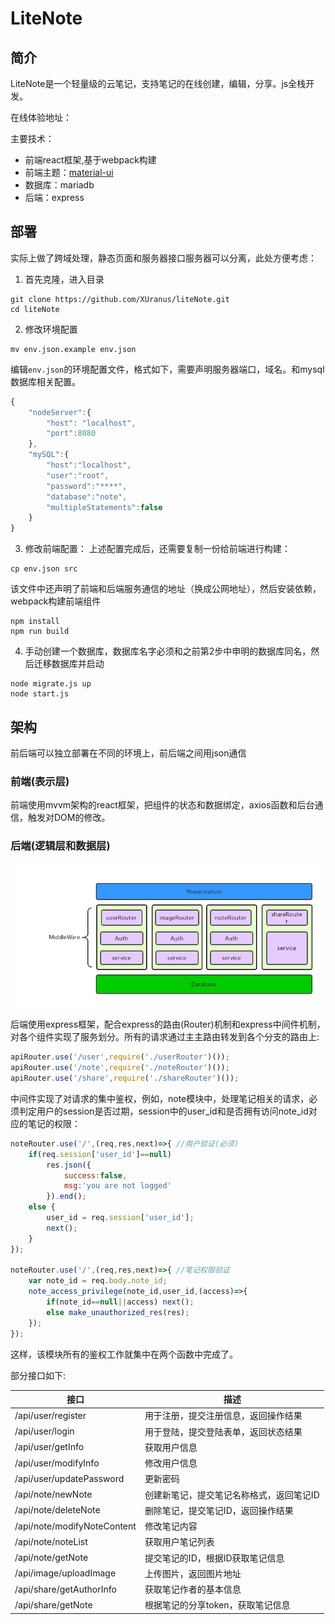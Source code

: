 # LiteNote
## 简介
LiteNote是一个轻量级的云笔记，支持笔记的在线创建，编辑，分享。js全栈开发。

在线体验地址：[]()

主要技术：
 - 前端react框架,基于webpack构建
 - 前端主题：[material-ui](https://github.com/mui-org/material-ui)
 - 数据库：mariadb
 - 后端：express

## 部署
实际上做了跨域处理，静态页面和服务器接口服务器可以分离，此处方便考虑：  
1. 首先克隆，进入目录
```
git clone https://github.com/XUranus/liteNote.git
cd liteNote
```

2. 修改环境配置
```
mv env.json.example env.json
```
编辑`env.json`的环境配置文件，格式如下，需要声明服务器端口，域名。和mysql数据库相关配置。
```js
{
    "nodeServer":{
        "host": "localhost",
        "port":8080
    },
    "mySQL":{
        "host":"localhost",
        "user":"root",
        "password":"****",
        "database":"note",
        "multipleStatements":false
    }
}
```

3. 修改前端配置：
上述配置完成后，还需要复制一份给前端进行构建：
```
cp env.json src
```
该文件中还声明了前端和后端服务通信的地址（换成公网地址），然后安装依赖，webpack构建前端组件
```
npm install
npm run build
```

4. 手动创建一个数据库，数据库名字必须和之前第2步中申明的数据库同名，然后迁移数据库并启动
```
node migrate.js up
node start.js
```

## 架构
前后端可以独立部署在不同的环境上，前后端之间用json通信

### 前端(表示层)
前端使用mvvm架构的react框架，把组件的状态和数据绑定，axios函数和后台通信，触发对DOM的修改。

### 后端(逻辑层和数据层)
![](screenshot/arch.png)

后端使用express框架，配合express的路由(Router)机制和express中间件机制，对各个组件实现了服务划分。所有的请求通过主主路由转发到各个分支的路由上:
```js
apiRouter.use('/user',require('./userRouter')());
apiRouter.use('/note',require('./noteRouter')());
apiRouter.use('/share',require('./shareRouter')());
```

中间件实现了对请求的集中鉴权，例如，note模块中，处理笔记相关的请求，必须判定用户的session是否过期，session中的user_id和是否拥有访问note_id对应的笔记的权限：
```js
noteRouter.use('/',(req,res,next)=>{ //用户验证(必须)
    if(req.session['user_id']==null) 
        res.json({
            success:false,
            msg:'you are not logged'
        }).end();
    else {
        user_id = req.session['user_id'];
        next();
    }
});

noteRouter.use('/',(req,res,next)=>{ //笔记权限验证
    var note_id = req.body.note_id;
    note_access_privilege(note_id,user_id,(access)=>{
        if(note_id==null||access) next();
        else make_unauthorized_res(res);
    });
});
```
这样，该模块所有的鉴权工作就集中在两个函数中完成了。

部分接口如下:

|  接口    |   描述   |
| ------- | ------- |
| /api/user/register | 用于注册，提交注册信息，返回操作结果 |
| /api/user/login | 用于登陆，提交登陆表单，返回状态结果|
| /api/user/getInfo | 获取用户信息 |
| /api/user/modifyInfo | 修改用户信息 |
| /api/user/updatePassword | 更新密码 |
| /api/note/newNote| 创建新笔记，提交笔记名称格式，返回笔记ID |
| /api/note/deleteNote | 删除笔记，提交笔记ID，返回操作结果 |
| /api/note/modifyNoteContent | 修改笔记内容 |
| /api/note/noteList | 获取用户笔记列表 |
| /api/note/getNote | 提交笔记的ID，根据ID获取笔记信息 |
| /api/image/uploadImage | 上传图片，返回图片地址 |
| /api/share/getAuthorInfo | 获取笔记作者的基本信息 |
| /api/share/getNote | 根据笔记的分享token，获取笔记信息 |